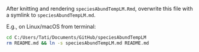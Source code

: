 After knitting and rendering `speciesAbundTempLM.Rmd`, overwrite this file with a symlink to `speciesAbundTempLM.md`.

E.g., on Linux/macOS from terminal:

```bash
cd C:/Users/Tati/Documents/GitHub/speciesAbundTempLM
rm README.md && ln -s speciesAbundTempLM.md README.md
```
